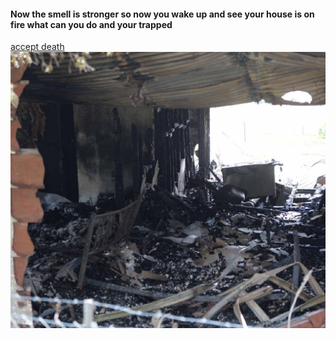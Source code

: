 #### Now the smell is stronger so now you wake up and see your house is on fire what can you do and your trapped
[accept death](wakeup.md)
![](/images/burntdown.jpg)